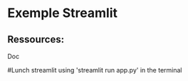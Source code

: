 # Exemple Streamlit

## Ressources:
<a src="https://docs.streamlit.io/library/api-reference">Doc</a>


#Lunch streamlit using 'streamlit run app.py' in the terminal